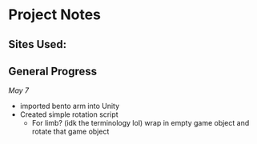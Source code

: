 # Project Notes 

## Sites Used:

## General Progress
*May 7* 
- imported bento arm into Unity 
- Created simple rotation script
    - For limb? (idk the terminology lol) wrap in empty game object and rotate that game object 